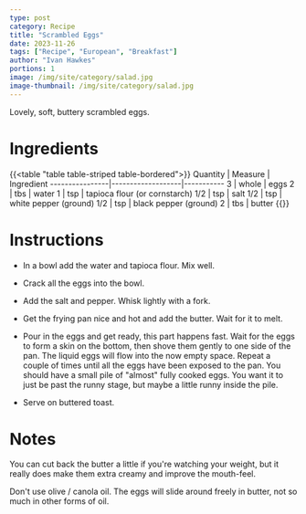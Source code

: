 ```yaml
---
type: post
category: Recipe
title: "Scrambled Eggs"
date: 2023-11-26
tags: ["Recipe", "European", "Breakfast"]
author: "Ivan Hawkes"
portions: 1
image: /img/site/category/salad.jpg
image-thumbnail: /img/site/category/salad.jpg
---
```


Lovely, soft, buttery scrambled eggs.
<!--more-->

# Ingredients

{{<table "table table-striped table-bordered">}}
Quantity        | Measure           | Ingredient
----------------|-------------------|-----------
3               | whole             | eggs
2               | tbs               | water
1               | tsp               | tapioca flour (or cornstarch)
1/2             | tsp               | salt
1/2             | tsp               | white pepper (ground)
1/2             | tsp               | black pepper (ground)
2               | tbs               | butter
{{</table>}}

# Instructions

* In a bowl add the water and tapioca flour. Mix well.

* Crack all the eggs into the bowl.

* Add the salt and pepper. Whisk lightly with a fork.

* Get the frying pan nice and hot and add the butter. Wait for it to melt.

* Pour in the eggs and get ready, this part happens fast. Wait for the eggs to form a skin on the bottom, then shove them gently to one side of the pan. The liquid eggs will flow into the now empty space. Repeat a couple of times until all the eggs have been exposed to the pan. You should have a small pile of "almost" fully cooked eggs. You want it to just be past the runny stage, but maybe a little runny inside the pile.

* Serve on buttered toast.

# Notes

You can cut back the butter a little if you're watching your weight, but it really does make them extra creamy and improve the mouth-feel.

Don't use olive / canola oil. The eggs will slide around freely in butter, not so much in other forms of oil.

